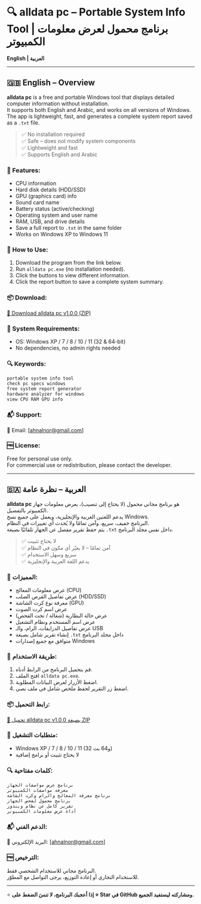 
# 🔍 alldata pc – Portable System Info Tool | برنامج محمول لعرض معلومات الكمبيوتر

**English | العربية**

---

## 🇬🇧 English – Overview

**alldata pc** is a free and portable Windows tool that displays detailed computer information without installation.  
It supports both English and Arabic, and works on all versions of Windows.  
The app is lightweight, fast, and generates a complete system report saved as a `.txt` file.

> ✅ No installation required  
> ✅ Safe – does not modify system components  
> ✅ Lightweight and fast  
> ✅ Supports English and Arabic

### 🔧 Features:
- CPU information
- Hard disk details (HDD/SSD)
- GPU (graphics card) info
- Sound card name
- Battery status (active/checking)
- Operating system and user name
- RAM, USB, and drive details
- Save a full report to `.txt` in the same folder
- Works on Windows XP to Windows 11

### 🚀 How to Use:
1. Download the program from the link below.
2. Run `alldata pc.exe` (no installation needed).
3. Click the buttons to view different information.
4. Click the report button to save a complete system summary.

### 📦 Download:
[🔽 Download alldata pc v1.0.0 (ZIP)](https://github.com/YourUsername/alldata-pc/releases/latest)

### 🧩 System Requirements:
- OS: Windows XP / 7 / 8 / 10 / 11 (32 & 64-bit)
- No dependencies, no admin rights needed

### 🔍 Keywords:
```
portable system info tool
check pc specs windows
free system report generator
hardware analyzer for windows
view CPU RAM GPU info
```

### 📬 Support:
📧 Email: [ahnalnor@gmail.com]

### 🆓 License:
Free for personal use only.  
For commercial use or redistribution, please contact the developer.

---

## 🇸🇦 العربية – نظرة عامة

**alldata pc** هو برنامج مجاني محمول (لا يحتاج إلى تنصيب)، يعرض معلومات جهاز الكمبيوتر بالتفصيل.  
يدعم اللغتين العربية والإنجليزية، ويعمل على جميع نسخ Windows.  
البرنامج خفيف، سريع، وآمن تمامًا ولا يُحدث أي تغييرات في النظام.  
يتم حفظ تقرير مفصل عن الجهاز تلقائيًا بصيغة `.txt` داخل نفس مجلد البرنامج.

> ✅ لا يحتاج تثبيت  
> ✅ آمن تمامًا – لا يغيّر أي مكون في النظام  
> ✅ سريع وسهل الاستخدام  
> ✅ يدعم اللغة العربية والإنجليزية

### 🔧 المميزات:
- عرض معلومات المعالج (CPU)
- عرض تفاصيل القرص الصلب (HDD/SSD)
- معرفة نوع كرت الشاشة (GPU)
- عرض اسم كرت الصوت
- عرض حالة البطارية (شغالة / تحت الفحص)
- عرض اسم المستخدم ونظام التشغيل
- عرض تفاصيل الدرايفات، الرام، والـ USB
- إنشاء تقرير شامل بصيغة `.txt` داخل مجلد البرنامج
- متوافق مع جميع إصدارات Windows

### 🚀 طريقة الاستخدام:
1. قم بتحميل البرنامج من الرابط أدناه.
2. افتح الملف `alldata pc.exe`.
3. اضغط الأزرار لعرض البيانات المطلوبة.
4. اضغط زر التقرير لحفظ ملخص شامل في ملف نصي.

### 📦 رابط التحميل:
[🔽 تحميل alldata pc v1.0.0 بصيغة ZIP](https://github.com/YourUsername/alldata-pc/releases/latest)

### 🧩 متطلبات التشغيل:
- Windows XP / 7 / 8 / 10 / 11 (32 و64 بت)
- لا يحتاج تثبيت أو برامج إضافية

### 🔍 كلمات مفتاحية:
```
برنامج عرض مواصفات الجهاز
معرفة مواصفات الكمبيوتر
برنامج معرفة المعالج والرام وكرت الشاشة
برنامج محمول لفحص الجهاز
تقرير كامل عن نظام ويندوز
أداة عرض معلومات الكمبيوتر
```

### 📬 الدعم الفني:
📧 البريد الإلكتروني: [ahnalnor@gmail.com]

### 🆓 الترخيص:
البرنامج مجاني للاستخدام الشخصي فقط.  
للاستخدام التجاري أو إعادة التوزيع، يرجى التواصل مع المطوّر.

---

⭐ **إذا أعجبك البرنامج، لا تنسَ الضغط على ⭐ Star في GitHub ومشاركته ليستفيد الجميع.**
